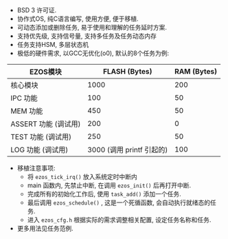 ﻿- BSD 3 许可证.
- 协作式OS, 纯C语言编写, 使用方便, 便于移植.
- 可动态添加或删除任务, 易于使用和理解的任务延时方案.
- 支持优先级, 支持信号量, 支持多任务及任务动态内存
- 任务支持HSM, 多层状态机
- 极低的硬件需求, 以GCC无优化(o0), 默认的8个任务为例:

| EZOS模块             | FLASH (Bytes)             | RAM (Bytes) |
| -------------------- | ------------------------- | ----------- |
| 核心模块             | 1000                      | 200         |
| IPC 功能             | 100                       | 50          |
| MEM 功能             | 450                       | 50          |
| ASSERT 功能 (调试用) | 200                       | 0           |
| TEST 功能 (调试用)   | 250                       | 50          |
| LOG 功能 (调试用)    | 3000 (调用 printf 引起的) | 100         |

- 移植注意事项:
  - 将 `ezos_tick_irq()` 放入系统定时中断内
  - main 函数内, 先禁止中断, 在调用 `ezos_init()` 后再打开中断.
  - 完成所有的初始化工作后, 使用 `task_add()` 添加一个任务.
  - 最后调用 `ezos_schedule()` , 这是一个死循函数, 会自动执行就绪态的任务.
  - 进入 `ezos_cfg.h` 根据实际的需求调整相关配置, 设定任务名称和任务.
- 更多用法见任务范例.

